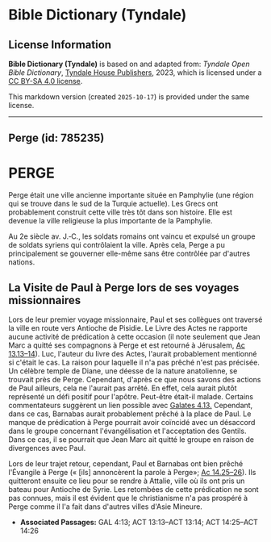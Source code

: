 # Bible Dictionary (Tyndale)

## License Information

**Bible Dictionary (Tyndale)** is based on and adapted from: _Tyndale Open Bible Dictionary_, [Tyndale House Publishers](https://tyndaleopenresources.com/), 2023, which is licensed under a [CC BY-SA 4.0 license](https://creativecommons.org/licenses/by-sa/4.0/legalcode.en).

This markdown version (created `2025-10-17`) is provided under the same license.



--------------------------------

## Perge (id: 785235)

PERGE
=====

Perge était une ville ancienne importante située en Pamphylie (une région qui se trouve dans le sud de la Turquie actuelle). Les Grecs ont probablement construit cette ville très tôt dans son histoire. Elle est devenue la ville religieuse la plus importante de la Pamphylie.

Au 2e siècle av. J.‑C., les soldats romains ont vaincu et expulsé un groupe de soldats syriens qui contrôlaient la ville. Après cela, Perge a pu principalement se gouverner elle\-même sans être contrôlée par d'autres nations.

La Visite de Paul à Perge lors de ses voyages missionnaires
-----------------------------------------------------------

Lors de leur premier voyage missionnaire, Paul et ses collègues ont traversé la ville en route vers Antioche de Pisidie. Le Livre des Actes ne rapporte aucune activité de prédication à cette occasion (il note seulement que Jean Marc a quitté ses compagnons à Perge et est retourné à Jérusalem, [Ac 13\.13–14](https://ref.ly/Acts13:13-Acts13:14)). Luc, l'auteur du livre des Actes, l'aurait probablement mentionné si c'était le cas. La raison pour laquelle il n'a pas prêché n'est pas précisée. Un célèbre temple de Diane, une déesse de la nature anatolienne, se trouvait près de Perge. Cependant, d'après ce que nous savons des actions de Paul ailleurs, cela ne l'aurait pas arrêté. En effet, cela aurait plutôt représenté un défi positif pour l'apôtre. Peut\-être était\-il malade. Certains commentateurs suggèrent un lien possible avec [Galates 4\.13\.](https://ref.ly/Gal4:13) Cependant, dans ce cas, Barnabas aurait probablement prêché à la place de Paul. Le manque de prédication à Perge pourrait avoir coïncidé avec un désaccord dans le groupe concernant l'évangélisation et l'acceptation des Gentils. Dans ce cas, il se pourrait que Jean Marc ait quitté le groupe en raison de divergences avec Paul.

Lors de leur trajet retour, cependant, Paul et Barnabas ont bien prêché l'Évangile à Perge (« \[ils] annoncèrent la parole à Perge»; [Ac 14\.25–26](https://ref.ly/Acts14:25-Acts14:26)). Ils quitteront ensuite ce lieu pour se rendre à Attalie, ville où ils ont pris un bateau pour Antioche de Syrie. Les retombées de cette prédication ne sont pas connues, mais il est évident que le christianisme n'a pas prospéré à Perge comme il l'a fait dans d'autres villes d'Asie Mineure.

* **Associated Passages:** GAL 4:13; ACT 13:13–ACT 13:14; ACT 14:25–ACT 14:26

